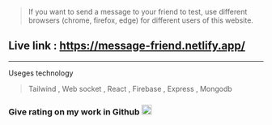 > If you want to send a message to your friend to test, use different browsers (chrome, firefox, edge) for different users of this website.

## Live link : https://message-friend.netlify.app/

---

Useges technology

> Tailwind , Web socket , React , Firebase , Express , Mongodb

### Give rating on my work in Github  <img src="https://i.ibb.co/16ccb0G/Star-icon-stylized-svg.png" width="20" alt="star image">